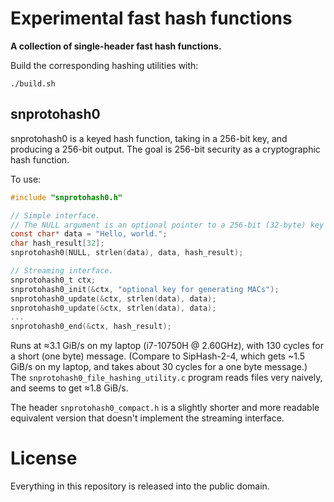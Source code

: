 
Experimental fast hash functions
================================

**A collection of single-header fast hash functions.**

Build the corresponding hashing utilities with:
```
./build.sh
```

snprotohash0
------------

snprotohash0 is a keyed hash function, taking in a 256-bit key, and producing a 256-bit output.
The goal is 256-bit security as a cryptographic hash function.

To use:
```c
#include "snprotohash0.h"

// Simple interface.
// The NULL argument is an optional pointer to a 256-bit (32-byte) key for generating MACs.
const char* data = "Hello, world.";
char hash_result[32];
snprotohash0(NULL, strlen(data), data, hash_result);

// Streaming interface.
snprotohash0_t ctx;
snprotohash0_init(&ctx, "optional key for generating MACs");
snprotohash0_update(&ctx, strlen(data), data);
snprotohash0_update(&ctx, strlen(data), data);
...
snprotohash0_end(&ctx, hash_result);
```

Runs at ≈3.1 GiB/s on my laptop (i7-10750H @ 2.60GHz), with 130 cycles for a short (one byte) message.
(Compare to SipHash-2-4, which gets ~1.5 GiB/s on my laptop, and takes about 30 cycles for a one byte message.)
The `snprotohash0_file_hashing_utility.c` program reads files very naively, and seems to get ≈1.8 GiB/s.

The header `snprotohash0_compact.h` is a slightly shorter and more readable equivalent version that doesn't implement the streaming interface.

License
=======

Everything in this repository is released into the public domain.

